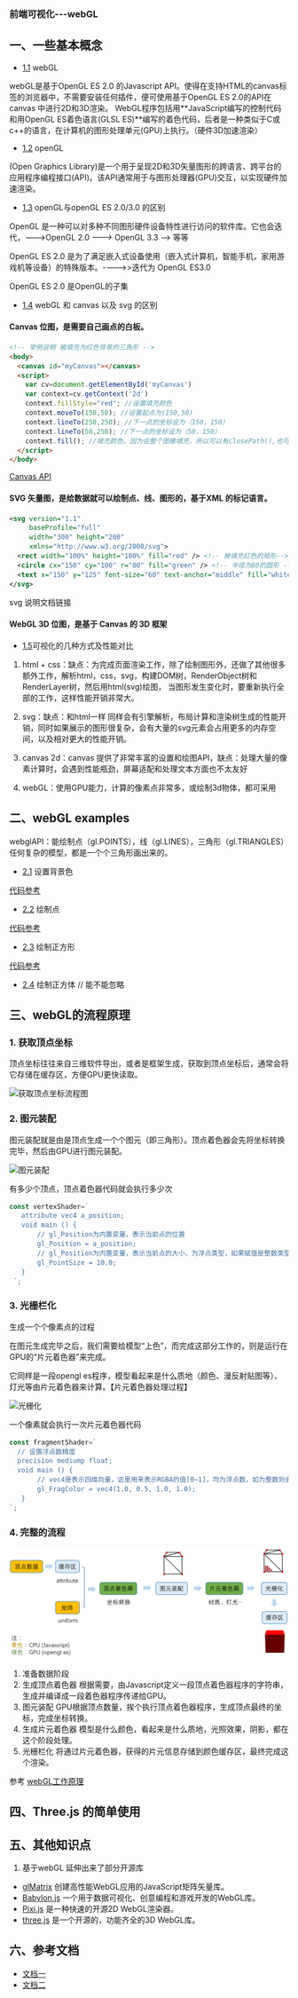 ### 前端可视化---webGL

## 一、一些基本概念

- [1.1](#1.1)<a name='1.1'></a> webGL

webGL是基于OpenGL ES 2.0 的Javascript API。使得在支持HTML的canvas标签的浏览器中，不需要安装任何插件，便可使用基于OpenGL ES 2.0的API在 canvas 中进行2D和3D渲染。
WebGL程序包括用**JavaScript编写的控制代码和用OpenGL ES着色语言(GLSL ES)**编写的着色代码，后者是一种类似于C或c++的语言，在计算机的图形处理单元(GPU)上执行。（硬件3D加速渲染）

- [1.2](#1.2)<a name='1.2'></a> openGL

(Open Graphics Library)是一个用于呈现2D和3D矢量图形的跨语言、跨平台的应用程序编程接口(API)。该API通常用于与图形处理器(GPU)交互，以实现硬件加速渲染。

- [1.3](#1.3)<a name='1.3'></a> openGL与openGL ES 2.0/3.0 的区别

OpenGL 是一种可以对多种不同图形硬件设备特性进行访问的软件库。它也会迭代，--->OpenGL 2.0 ---> OpenGL 3.3 --> 等等

OpenGL ES 2.0 是为了满足嵌入式设备使用（嵌入式计算机，智能手机，家用游戏机等设备）的特殊版本。---->>迭代为 OpenGL ES3.0

OpenGL ES 2.0 是OpenGL的子集

- [1.4](#1.4)<a name='1.4'></a> webGL 和 canvas 以及 svg 的区别

#### Canvas 位图，是需要自己画点的白板。

```html
<!-- 举例说明 被填充为红色背景的三角形 -->
<body>
  <canvas id="myCanvas"></canvas>
  <script>
    var cv=document.getElementById('myCanvas')
    var context=cv.getContext('2d')
    context.fillStyle="red"; //设置填充颜色
    context.moveTo(150,50); //设置起点为(150,50)
    context.lineTo(250,250); //下一点的坐标设为（150，150）
    context.lineTo(50,250); //下一点的坐标设为（50，150）
    context.fill(); //填充颜色，因为会整个图像填充，所以可以有closePath(),也可以没有
  </script>
</body>
```

[Canvas API](https://bucephalus.org/text/CanvasHandbook/CanvasHandbook.html)

####  SVG 矢量图，是给数据就可以绘制点、线、图形的，基于XML 的标记语言。

```xml
<svg version="1.1"
     baseProfile="full"
     width="300" height="200"
     xmlns="http://www.w3.org/2000/svg">
  <rect width="100%" height="100%" fill="red" /> <!-- 被填充红色的矩形-->
  <circle cx="150" cy="100" r="80" fill="green" /> <!-- 半径为80的圆形 -->
  <text x="150" y="125" font-size="60" text-anchor="middle" fill="white">SVG</text> <!-- 白色居中的文字 -->
</svg>
```

svg 说明文档链接

#### WebGL 3D 位图，是基于 Canvas 的 3D 框架

- [1.5](#1.5)<a name='1.5'></a>可视化的几种方式及性能对比

1. html + css：缺点：为完成页面渲染工作，除了绘制图形外，还做了其他很多额外工作，解析html，css，svg，构建DOM树，RenderObject树和RenderLayer树，然后用html(svg)绘图，
当图形发生变化时，要重新执行全部的工作，这样性能开销非常大。

2. svg：缺点：和html一样 同样会有引擎解析，布局计算和渲染树生成的性能开销，同时如果展示的图形很复杂，会有大量的svg元素会占用更多的内存空间，以及相对更大的性能开销。
   
3. canvas 2d：canvas 提供了非常丰富的设置和绘图API，缺点：处理大量的像素计算时，会遇到性能瓶劲，屏幕适配和处理文本方面也不太友好

4. webGL：使用GPU能力，计算的像素点非常多，或绘制3d物体，都可采用

## 二、webGL examples

webglAPI：能绘制点（gl.POINTS），线（gl.LINES），三角形（gl.TRIANGLES）
任何复杂的模型，都是一个个三角形画出来的。

- [2.1](#2.1)<a name='2.1'></a> 设置背景色

[代码参考](./webgl-examples/sample1/index.html)

- [2.2](#2.2)<a name="2.2"></a> 绘制点

[代码参考](./webgl-examples/sample2/index.html)

- [2.3](#2.3)<a name="2.3"></a> 绘制正方形

[代码参考](./webgl-examples/sample3/index.html)
  
- [2.4](#2.4)<a name="2.4"></a> 绘制正方体 // 能不能忽略

## 三、webGL的流程原理

### 1. 获取顶点坐标
   
顶点坐标往往来自三维软件导出，或者是框架生成，获取到顶点坐标后，通常会将它存储在缓存区，方便GPU更快读取。

![获取顶点坐标流程图](https://images2015.cnblogs.com/blog/111077/201704/111077-20170423222125444-874934738.png)

### 2. 图元装配

图元装配就是由是顶点生成一个个图元（即三角形）。顶点着色器会先将坐标转换完毕，然后由GPU进行图元装配。

![图元装配](https://images2015.cnblogs.com/blog/111077/201704/111077-20170423224527007-2078718306.png)

有多少个顶点，顶点着色器代码就会执行多少次

```js
const vertexShader=`
   attribute vec4 a_position;
   void main () {
       // gl_Position为内置变量，表示当前点的位置
       gl_Position = a_position;
       // gl_Position为内置变量，表示当前点的大小，为浮点类型，如果赋值是整数类型会报错
       gl_PointSize = 10.0;
   }  
 `;
```

### 3. 光栅栏化

生成一个个像素点的过程

在图元生成完毕之后，我们需要给模型“上色”，而完成这部分工作的，则是运行在GPU的“片元着色器”来完成。

它同样是一段opengl es程序，模型看起来是什么质地（颜色、漫反射贴图等）、灯光等由片元着色器来计算。【片元着色器处理过程】

![光栅化](https://images2015.cnblogs.com/blog/111077/201704/111077-20170424103416115-561298850.png)

一个像素就会执行一次片元着色器代码

```js
const fragmentShader=`
  // 设置浮点数精度
  precision mediump float;
  void main () {
       // vec4是表示四维向量，这里用来表示RGBA的值[0~1]，均为浮点数，如为整数则会报错
       gl_FragColor = vec4(1.0, 0.5, 1.0, 1.0);
   }
`;
```

### 4. 完整的流程

![完整流程](./images/work-flow.png)

1. 准备数据阶段
2. 生成顶点着色器
根据需要，由Javascript定义一段顶点着色器程序的字符串，生成并编译成一段着色器程序传递给GPU。
3. 图元装配
GPU根据顶点数量，挨个执行顶点着色器程序，生成顶点最终的坐标，完成坐标转换。
4. 生成片元着色器
模型是什么颜色，看起来是什么质地，光照效果，阴影，都在这个阶段处理。
5. 光栅栏化
将通过片元着色器，获得的片元信息存储到颜色缓存区，最终完成这个渲染。

参考 [webGL工作原理](https://www.cnblogs.com/wanbo/p/6754066.html)

## 四、Three.js 的简单使用

## 五、其他知识点

1. 基于webGL 延伸出来了部分开源库
- [glMatrix](https://github.com/toji/gl-matrix) 创建高性能WebGL应用的JavaScript矩阵矢量库。
- [Babylon.js](https://www.babylonjs.com/) 一个用于数据可视化、创意编程和游戏开发的WebGL库。
- [Pixi.js](https://pixijs.com/) 是一种快速的开源2D WebGL渲染器。
- [three.js](https://threejs.org/) 是一个开源的，功能齐全的3D WebGL库。

## 六、参考文档
- [文档一](https://developer.mozilla.org/zh-CN/docs/Web/API/WebGL_API/Tutorial/Adding_2D_content_to_a_WebGL_context)
- [文档二](https://github.com/mdn/webgl-examples/blob/gh-pages/tutorial/sample2/webgl.css)